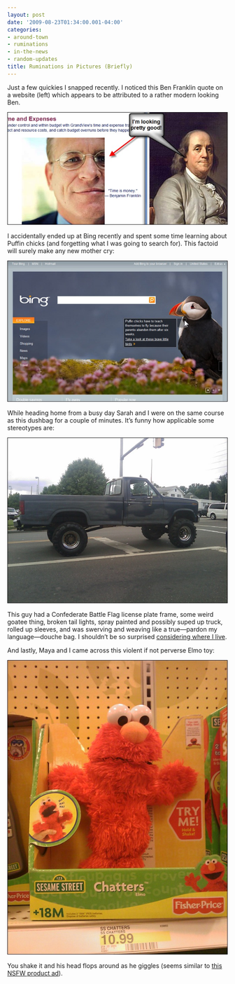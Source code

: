 ```yaml
---
layout: post
date: '2009-08-23T01:34:00.001-04:00'
categories:
- around-town
- ruminations
- in-the-news
- random-updates
title: Ruminations in Pictures (Briefly)
---
```


Just a few quickies I snapped recently. I noticed this Ben Franklin quote on a website (left) which appears to be attributed to a rather modern looking Ben.

![](/assets/2009/ruminations-franklin.jpg)

I accidentally ended up at Bing recently and spent some time learning about Puffin chicks (and forgetting what I was going to search for). This factoid will surely make any new mother cry:

![](/assets/2009/ruminations-bing.jpg)

While heading home from a busy day Sarah and I were on the same course as this dushbag for a couple of minutes. It’s funny how applicable some stereotypes are:

![](/assets/2009/ruminations-truck.jpg)

This guy had a Confederate Battle Flag license plate frame, some weird goatee thing, broken tail lights, spray painted and possibly suped up truck, rolled up sleeves, and was swerving and weaving like a true—pardon my language—douche bag. I shouldn’t be so surprised [considering where I live](../../2009/07/well-we-live-in-ohio.html).

And lastly, Maya and I came across this violent if not perverse Elmo toy:

![](/assets/2009/ruminations-elmo.jpg)

 You shake it and his head flops around as he giggles (seems similar to [this NSFW product ad](http://www.collegehumor.com/video:1918513)).
